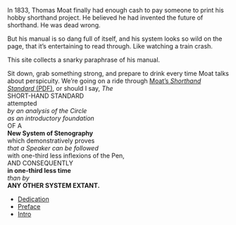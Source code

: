 In 1833, Thomas Moat finally had enough cash to pay someone to print his hobby shorthand project. He believed he had invented the future of shorthand. He was dead wrong.

But his manual is so dang full of itself, and his system looks so wild on the page, that it’s entertaining to read through. Like watching a train crash.

This site collects a snarky paraphrase of his manual.

Sit down, grab something strong, and prepare to drink every time Moat talks about perspicuity. We’re going on a ride through [Moat’s _Shorthand Standard_ (PDF)](https://books.google.ie/books?id=2GwCAAAAQAAJ&pg=PP9&source=kp_read_button&hl=en&newbks=1&newbks_redir=0&gboemv=1&ovdme=1&redir_esc=y#v=onepage&q&f=false), or should I say, 
_The_  
SHORT-HAND STANDARD  
attempted  
_by an analysis of the Circle_  
_as an introductory foundation_  
OF A  
**New System of Stenography**  
which demonstratively proves  
_that a Speaker can be followed_  
with one-third less inflexions of the Pen,  
AND CONSEQUENTLY  
**in one-third less time**  
_than by_  
**ANY OTHER SYSTEM EXTANT.**

* [Dedication](dedication)
* [Preface](preface)
* [Intro](intro)